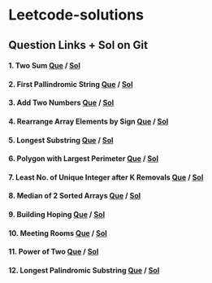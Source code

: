 # Leetcode-solutions

## Question Links + Sol on Git

#### 1. Two Sum [Que](https://leetcode.com/problems/two-sum/) / [Sol](https://github.com/Aryan-Gupta2003/Leetcode-solutions/blob/main/two_sum.cpp)

#### 2. First Pallindromic String [Que](https://leetcode.com/problems/find-first-palindromic-string-in-the-array/) / [Sol](https://github.com/Aryan-Gupta2003/Leetcode-solutions/blob/main/pallindromic_string.cpp)

#### 3. Add Two Numbers [Que](https://leetcode.com/problems/add-two-numbers/) / [Sol](https://github.com/Aryan-Gupta2003/Leetcode-solutions/blob/main/add_two_linked_list.cpp)

#### 4. Rearrange Array Elements by Sign [Que](https://leetcode.com/problems/rearrange-array-elements-by-sign/) / [Sol](https://github.com/Aryan-Gupta2003/Leetcode-solutions/blob/main/rearrange_elemnets.cpp)

#### 5. Longest Substring [Que](https://leetcode.com/problems/longest-substring-without-repeating-characters/) / [Sol](https://github.com/Aryan-Gupta2003/Leetcode-solutions/blob/main/longest_substring.cpp)

#### 6. Polygon with Largest Perimeter [Que](https://leetcode.com/problems/find-polygon-with-the-largest-perimeter/) / [Sol](https://github.com/Aryan-Gupta2003/Leetcode-solutions/blob/main/find_polygon.cpp)

#### 7. Least No. of Unique Integer after K Removals [Que](https://leetcode.com/problems/least-number-of-unique-integers-after-k-removals/) / [Sol](https://github.com/Aryan-Gupta2003/Leetcode-solutions/blob/main/least_unique_no_1.cpp)

#### 8. Median of 2 Sorted Arrays [Que](https://leetcode.com/problems/median-of-two-sorted-arrays/) / [Sol](https://github.com/Aryan-Gupta2003/Leetcode-solutions/blob/main/median_of_array.cpp)

#### 9. Building Hoping [Que](https://leetcode.com/problems/furthest-building-you-can-reach/) / [Sol](https://github.com/Aryan-Gupta2003/Leetcode-solutions/blob/main/building_hoping.cpp)

#### 10. Meeting Rooms [Que](https://leetcode.com/problems/meeting-rooms-iii/) / [Sol](https://github.com/Aryan-Gupta2003/Leetcode-solutions/blob/main/meeting_room.cpp)

#### 11. Power of Two [Que](https://leetcode.com/problems/power-of-two/) / [Sol](https://github.com/Aryan-Gupta2003/Leetcode-solutions/blob/main/power_of_two.cpp)

#### 12. Longest Palindromic Substring [Que](https://leetcode.com/problems/longest-palindromic-substring/) / [Sol](https://github.com/Aryan-Gupta2003/Leetcode-solutions/blob/main/longest_palindromic_substring.cpp)
